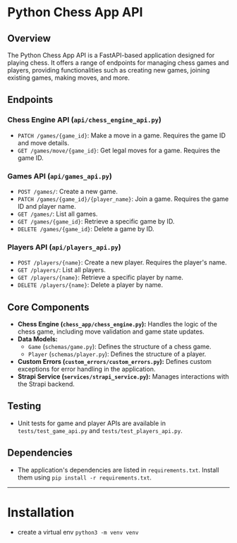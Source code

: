 # Python Chess App API

## Overview
The Python Chess App API is a FastAPI-based application designed for playing chess. 
It offers a range of endpoints for managing chess games and players, providing functionalities such as creating new games, joining existing games, making moves, and more.

## Endpoints

### Chess Engine API (`api/chess_engine_api.py`)
- `PATCH /games/{game_id}`: Make a move in a game. Requires the game ID and move details.
- `GET /games/move/{game_id}`: Get legal moves for a game. Requires the game ID.

### Games API (`api/games_api.py`)
- `POST /games/`: Create a new game.
- `PATCH /games/{game_id}/{player_name}`: Join a game. Requires the game ID and player name.
- `GET /games/`: List all games.
- `GET /games/{game_id}`: Retrieve a specific game by ID.
- `DELETE /games/{game_id}`: Delete a game by ID.

### Players API (`api/players_api.py`)
- `POST /players/{name}`: Create a new player. Requires the player's name.
- `GET /players/`: List all players.
- `GET /players/{name}`: Retrieve a specific player by name.
- `DELETE /players/{name}`: Delete a player by name.

## Core Components

- **Chess Engine (`chess_app/chess_engine.py`):** Handles the logic of the chess game, including move validation and game state updates.
- **Data Models:**
  - `Game` (`schemas/game.py`): Defines the structure of a chess game.
  - `Player` (`schemas/player.py`): Defines the structure of a player.
- **Custom Errors (`custom_errors/custom_errors.py`):** Defines custom exceptions for error handling in the application.
- **Strapi Service (`services/strapi_service.py`):** Manages interactions with the Strapi backend.

## Testing
- Unit tests for game and player APIs are available in `tests/test_game_api.py` and `tests/test_players_api.py`.



## Dependencies
- The application's dependencies are listed in `requirements.txt`. Install them using `pip install -r requirements.txt`.

---

# Installation
- create a virtual env
  ```python3 -m venv venv```
  



